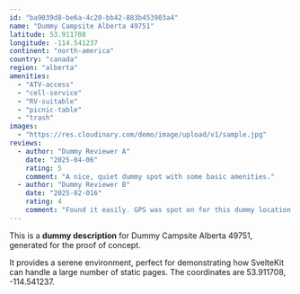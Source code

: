 ```yaml
---
id: "ba9039d8-be6a-4c20-bb42-883b453903a4"
name: "Dummy Campsite Alberta 49751"
latitude: 53.911708
longitude: -114.541237
continent: "north-america"
country: "canada"
region: "alberta"
amenities:
  - "ATV-access"
  - "cell-service"
  - "RV-suitable"
  - "picnic-table"
  - "trash"
images:
  - "https://res.cloudinary.com/demo/image/upload/v1/sample.jpg"
reviews:
  - author: "Dummy Reviewer A"
    date: "2025-04-06"
    rating: 5
    comment: "A nice, quiet dummy spot with some basic amenities."
  - author: "Dummy Reviewer B"
    date: "2025-02-016"
    rating: 4
    comment: "Found it easily. GPS was spot on for this dummy location."
---
```


This is a **dummy description** for Dummy Campsite Alberta 49751, generated for the proof of concept.

It provides a serene environment, perfect for demonstrating how SvelteKit can handle a large number of static pages. The coordinates are 53.911708, -114.541237.
